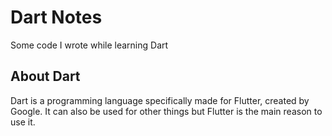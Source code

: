 # Dart Notes

Some code I wrote while learning Dart

## About Dart

Dart is a programming language specifically made for Flutter, created by Google. It can also be used for other things but Flutter is the main reason to use it.